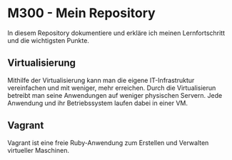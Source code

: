 # M300 - Mein Repository

In diesem Repository dokumentiere und erkläre ich meinen Lernfortschritt und die wichtigsten Punkte.

## Virtualisierung
Mithilfe der Virtualisierung kann man die eigene IT-Infrastruktur vereinfachen und mit weniger, mehr erreichen. Durch die Virtualisierun betreibt man seine Anwendungen auf weniger physischen Servern. Jede Anwendung und ihr Betriebssystem laufen dabei in einer VM.

## Vagrant
Vagrant ist eine freie Ruby-Anwendung zum Erstellen und Verwalten virtueller Maschinen.

